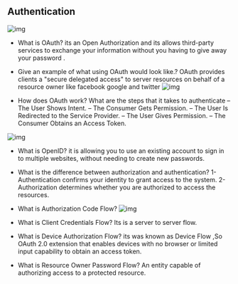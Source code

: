 ## Authentication
 
 ![img](https://image.slidesharecdn.com/cloudconf-2015-bonamico-angular-security-full-151022072800-lva1-app6892/95/angularjs-security-defend-your-single-page-application-24-638.jpg?cb=1445499026)


- What is OAuth?
its an Open Authorization and its allows third-party services to exchange your information without you having to give away your password .

- Give an example of what using OAuth would look like.?
OAuth provides clients a "secure delegated access" to server resources on behalf of a resource owner like facebook google and twitter
![img](https://a.slack-edge.com/fbd3c/img/api/articles/oauth_scopes_tutorial/slack_oauth_flow_diagram.png)

- How does OAuth work? What are the steps that it takes to authenticate
– The User Shows Intent.
  – The Consumer Gets Permission.
 – The User Is Redirected to the Service Provider.
 – The User Gives Permission.
 – The Consumer Obtains an Access Token.
 
![img](https://i2.wp.com/blogs.innovationm.com/wp-content/uploads/2019/07/blog-open1.png?resize=625%2C348)

- What is OpenID?
it is allowing you to use an existing account to sign in to multiple websites, without needing to create new passwords.

- What is the difference between authorization and authentication?
1- Authentication confirms your identity to grant access to the system.
2- Authorization determines whether you are authorized to access the resources.

- What is Authorization Code Flow?
![img](https://miro.medium.com/max/5288/1*7xjn6iM_MOV5Syleep61Yg.png)

- What is Client Credentials Flow?
Its is a server to server flow.

- What is Device Authorization Flow? 
its was known as Device Flow ,So OAuth 2.0 extension that enables devices with no browser or limited input capability to obtain an access token.

- What is Resource Owner Password Flow?
 An entity capable of authorizing access to a protected resource.